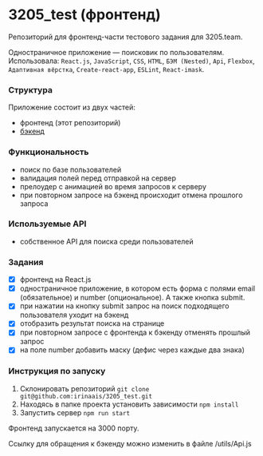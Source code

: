 # 3205_test (фронтенд)
Репозиторий для фронтенд-части тестового задания для 3205.team.

Одностраничное приложение — поисковик по пользователям.
Использовала: `React.js`, `JavaScript`, `CSS`, `HTML`, `БЭМ (Nested)`, `Api`,
`Flexbox`, `Адаптивная вёрстка`, `Create-react-app`, `ESLint`, `React-imask`.

### Структура
Приложение состоит из двух частей:

* фронтенд (этот репозиторий)
* [бэкенд](https://github.com/irinaais/3205_test-backend)

### Функциональность
* поиск по базе пользователей
* валидация полей перед отправкой на сервер
* прелоудер с анимацией во время запросов к серверу
* при повторном запросе на бэкенд происходит отмена прошлого запроса

### Используемые API
* собственное API для поиска среди пользователей

### Задания
- [x] фронтенд на React.js
- [x] одностраничное приложение, в котором есть форма с 
полями email (обязательное) и number (опциональное). А также кнопка submit.
- [x] при нажатии на кнопку submit запрос на поиск подходящего пользователя уходит на бэкенд
- [x] отобразить результат поиска на странице
- [x] при повторном запросе с фронтенда к бэкенду отменять прошлый запрос
- [x] на поле number добавить маску (дефис через каждые два знака)

### Инструкция по запуску
1. Склонировать репозиторий
   `git clone git@github.com:irinaais/3205_test.git`
2. Находясь в папке проекта установить зависимости
   `npm install`
3. Запустить сервер
   `npm run start`

Фронтенд запускается на 3000 порту.

Ссылку для обращения к бэкенду можно изменить в файле /utils/Api.js

